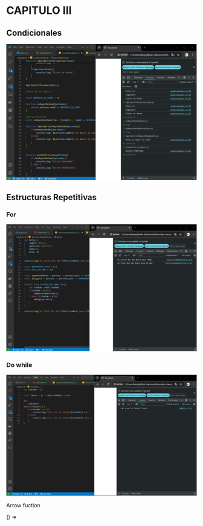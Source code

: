 # CAPITULO III

## Condicionales

![](/Capitulo%20III/img/3.condiconales.png)

## Estructuras Repetitivas
### For

![](/Capitulo%20III/img/3.estructa-repetitiva.png)

### Do while

![](/Capitulo%20III/img/3.doWhile.png)

Arrow fuction

() =>
